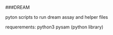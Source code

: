 ###DREAM 

pyton scripts to run dream assay and helper files

requerements: 	python3
		pysam (python library)




